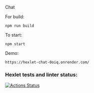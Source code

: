 Chat

For build:

```
npm run build
```

To start:

```
npm start
```

Demo:

```
https://hexlet-chat-0oiq.onrender.com/
```

### Hexlet tests and linter status:
[![Actions Status](https://github.com/Joytforname/frontend-bootcamp-project-12/workflows/hexlet-check/badge.svg)](https://github.com/Joytforname/frontend-bootcamp-project-12/actions)